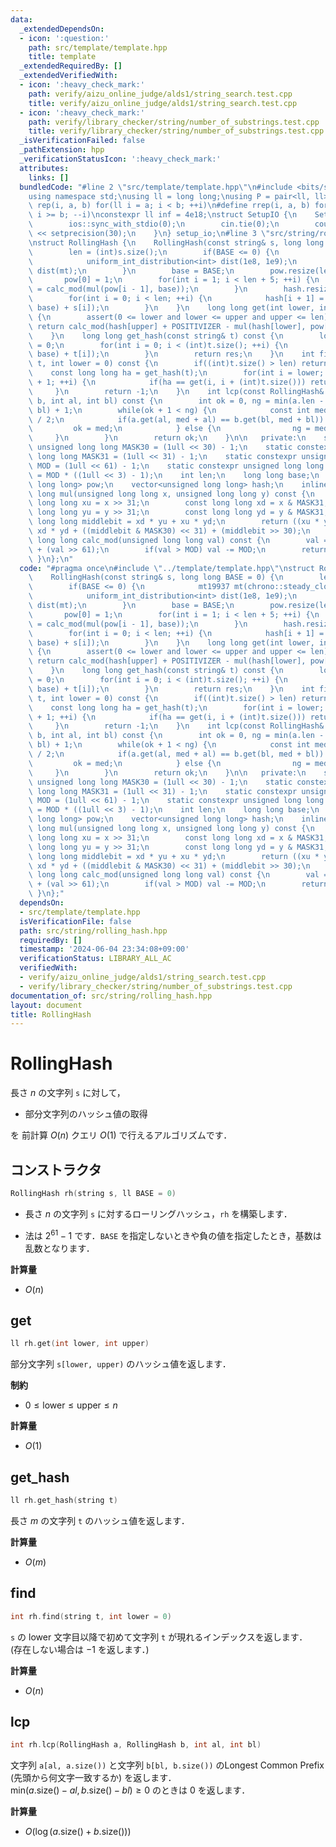 ```yaml
---
data:
  _extendedDependsOn:
  - icon: ':question:'
    path: src/template/template.hpp
    title: template
  _extendedRequiredBy: []
  _extendedVerifiedWith:
  - icon: ':heavy_check_mark:'
    path: verify/aizu_online_judge/alds1/string_search.test.cpp
    title: verify/aizu_online_judge/alds1/string_search.test.cpp
  - icon: ':heavy_check_mark:'
    path: verify/library_checker/string/number_of_substrings.test.cpp
    title: verify/library_checker/string/number_of_substrings.test.cpp
  _isVerificationFailed: false
  _pathExtension: hpp
  _verificationStatusIcon: ':heavy_check_mark:'
  attributes:
    links: []
  bundledCode: "#line 2 \"src/template/template.hpp\"\n#include <bits/stdc++.h>\n\
    using namespace std;\nusing ll = long long;\nusing P = pair<ll, ll>;\n#define\
    \ rep(i, a, b) for(ll i = a; i < b; ++i)\n#define rrep(i, a, b) for(ll i = a;\
    \ i >= b; --i)\nconstexpr ll inf = 4e18;\nstruct SetupIO {\n    SetupIO() {\n\
    \        ios::sync_with_stdio(0);\n        cin.tie(0);\n        cout << fixed\
    \ << setprecision(30);\n    }\n} setup_io;\n#line 3 \"src/string/rolling_hash.hpp\"\
    \nstruct RollingHash {\n    RollingHash(const string& s, long long BASE = 0) {\n\
    \        len = (int)s.size();\n        if(BASE <= 0) {\n            mt19937 mt(chrono::steady_clock::now().time_since_epoch().count());\n\
    \            uniform_int_distribution<int> dist(1e8, 1e9);\n            BASE =\
    \ dist(mt);\n        }\n        base = BASE;\n        pow.resize(len + 5);\n \
    \       pow[0] = 1;\n        for(int i = 1; i < len + 5; ++i) {\n            pow[i]\
    \ = calc_mod(mul(pow[i - 1], base));\n        }\n        hash.resize(len + 1);\n\
    \        for(int i = 0; i < len; ++i) {\n            hash[i + 1] = calc_mod(mul(hash[i],\
    \ base) + s[i]);\n        }\n    }\n    long long get(int lower, int upper) const\
    \ {\n        assert(0 <= lower and lower <= upper and upper <= len);\n       \
    \ return calc_mod(hash[upper] + POSITIVIZER - mul(hash[lower], pow[upper - lower]));\n\
    \    }\n    long long get_hash(const string& t) const {\n        long long res\
    \ = 0;\n        for(int i = 0; i < (int)t.size(); ++i) {\n            res = calc_mod(mul(res,\
    \ base) + t[i]);\n        }\n        return res;\n    }\n    int find(const string&\
    \ t, int lower = 0) const {\n        if((int)t.size() > len) return -1;\n    \
    \    const long long ha = get_hash(t);\n        for(int i = lower; i < len - (int)t.size()\
    \ + 1; ++i) {\n            if(ha == get(i, i + (int)t.size())) return i;\n   \
    \     }\n        return -1;\n    }\n    int lcp(const RollingHash& a, const RollingHash&\
    \ b, int al, int bl) const {\n        int ok = 0, ng = min(a.len - al, b.len -\
    \ bl) + 1;\n        while(ok + 1 < ng) {\n            const int med = (ok + ng)\
    \ / 2;\n            if(a.get(al, med + al) == b.get(bl, med + bl)) {\n       \
    \         ok = med;\n            } else {\n                ng = med;\n       \
    \     }\n        }\n        return ok;\n    }\n\n   private:\n    static constexpr\
    \ unsigned long long MASK30 = (1ull << 30) - 1;\n    static constexpr unsigned\
    \ long long MASK31 = (1ull << 31) - 1;\n    static constexpr unsigned long long\
    \ MOD = (1ull << 61) - 1;\n    static constexpr unsigned long long POSITIVIZER\
    \ = MOD * ((1ull << 3) - 1);\n    int len;\n    long long base;\n    vector<unsigned\
    \ long long> pow;\n    vector<unsigned long long> hash;\n    inline unsigned long\
    \ long mul(unsigned long long x, unsigned long long y) const {\n        const\
    \ long long xu = x >> 31;\n        const long long xd = x & MASK31;\n        const\
    \ long long yu = y >> 31;\n        const long long yd = y & MASK31;\n        const\
    \ long long middlebit = xd * yu + xu * yd;\n        return ((xu * yu) << 1) +\
    \ xd * yd + ((middlebit & MASK30) << 31) + (middlebit >> 30);\n    }\n    inline\
    \ long long calc_mod(unsigned long long val) const {\n        val = (val & MOD)\
    \ + (val >> 61);\n        if(val > MOD) val -= MOD;\n        return val;\n   \
    \ }\n};\n"
  code: "#pragma once\n#include \"../template/template.hpp\"\nstruct RollingHash {\n\
    \    RollingHash(const string& s, long long BASE = 0) {\n        len = (int)s.size();\n\
    \        if(BASE <= 0) {\n            mt19937 mt(chrono::steady_clock::now().time_since_epoch().count());\n\
    \            uniform_int_distribution<int> dist(1e8, 1e9);\n            BASE =\
    \ dist(mt);\n        }\n        base = BASE;\n        pow.resize(len + 5);\n \
    \       pow[0] = 1;\n        for(int i = 1; i < len + 5; ++i) {\n            pow[i]\
    \ = calc_mod(mul(pow[i - 1], base));\n        }\n        hash.resize(len + 1);\n\
    \        for(int i = 0; i < len; ++i) {\n            hash[i + 1] = calc_mod(mul(hash[i],\
    \ base) + s[i]);\n        }\n    }\n    long long get(int lower, int upper) const\
    \ {\n        assert(0 <= lower and lower <= upper and upper <= len);\n       \
    \ return calc_mod(hash[upper] + POSITIVIZER - mul(hash[lower], pow[upper - lower]));\n\
    \    }\n    long long get_hash(const string& t) const {\n        long long res\
    \ = 0;\n        for(int i = 0; i < (int)t.size(); ++i) {\n            res = calc_mod(mul(res,\
    \ base) + t[i]);\n        }\n        return res;\n    }\n    int find(const string&\
    \ t, int lower = 0) const {\n        if((int)t.size() > len) return -1;\n    \
    \    const long long ha = get_hash(t);\n        for(int i = lower; i < len - (int)t.size()\
    \ + 1; ++i) {\n            if(ha == get(i, i + (int)t.size())) return i;\n   \
    \     }\n        return -1;\n    }\n    int lcp(const RollingHash& a, const RollingHash&\
    \ b, int al, int bl) const {\n        int ok = 0, ng = min(a.len - al, b.len -\
    \ bl) + 1;\n        while(ok + 1 < ng) {\n            const int med = (ok + ng)\
    \ / 2;\n            if(a.get(al, med + al) == b.get(bl, med + bl)) {\n       \
    \         ok = med;\n            } else {\n                ng = med;\n       \
    \     }\n        }\n        return ok;\n    }\n\n   private:\n    static constexpr\
    \ unsigned long long MASK30 = (1ull << 30) - 1;\n    static constexpr unsigned\
    \ long long MASK31 = (1ull << 31) - 1;\n    static constexpr unsigned long long\
    \ MOD = (1ull << 61) - 1;\n    static constexpr unsigned long long POSITIVIZER\
    \ = MOD * ((1ull << 3) - 1);\n    int len;\n    long long base;\n    vector<unsigned\
    \ long long> pow;\n    vector<unsigned long long> hash;\n    inline unsigned long\
    \ long mul(unsigned long long x, unsigned long long y) const {\n        const\
    \ long long xu = x >> 31;\n        const long long xd = x & MASK31;\n        const\
    \ long long yu = y >> 31;\n        const long long yd = y & MASK31;\n        const\
    \ long long middlebit = xd * yu + xu * yd;\n        return ((xu * yu) << 1) +\
    \ xd * yd + ((middlebit & MASK30) << 31) + (middlebit >> 30);\n    }\n    inline\
    \ long long calc_mod(unsigned long long val) const {\n        val = (val & MOD)\
    \ + (val >> 61);\n        if(val > MOD) val -= MOD;\n        return val;\n   \
    \ }\n};"
  dependsOn:
  - src/template/template.hpp
  isVerificationFile: false
  path: src/string/rolling_hash.hpp
  requiredBy: []
  timestamp: '2024-06-04 23:34:08+09:00'
  verificationStatus: LIBRARY_ALL_AC
  verifiedWith:
  - verify/aizu_online_judge/alds1/string_search.test.cpp
  - verify/library_checker/string/number_of_substrings.test.cpp
documentation_of: src/string/rolling_hash.hpp
layout: document
title: RollingHash
---
```


# RollingHash

長さ $n$ の文字列 `s` に対して，

- 部分文字列のハッシュ値の取得

を 前計算 $O(n)$ クエリ $O(1)$ で行えるアルゴリズムです．

## コンストラクタ
```cpp
RollingHash rh(string s, ll BASE = 0)
```

- 長さ $n$ の文字列 `s` に対するローリングハッシュ，`rh` を構築します．

- 法は $2^{61} - 1$ です．`BASE` を指定しないときや負の値を指定したとき，基数は乱数となります．

**計算量**

- $O(n)$

## get
```cpp
ll rh.get(int lower, int upper)
```

部分文字列 `s[lower, upper)` のハッシュ値を返します．

**制約**

- $0 \leq \mathrm{lower} \leq \mathrm{upper} \leq n$

**計算量**

- $O(1)$

## get_hash

```cpp
ll rh.get_hash(string t)
```

長さ $m$ の文字列 `t` のハッシュ値を返します．

**計算量**

- $O(m)$

## find

```cpp
int rh.find(string t, int lower = 0)
```

`s` の $\mathrm{lower}$ 文字目以降で初めて文字列 `t` が現れるインデックスを返します．<br>
(存在しない場合は $-1$ を返します．)

**計算量**

- $O(n)$

## lcp

```cpp
int rh.lcp(RollingHash a, RollingHash b, int al, int bl)
```

文字列 `a[al, a.size())` と文字列 `b[bl, b.size())` のLongest Common Prefix (先頭から何文字一致するか) を返します．<br>
$\mathrm{min} (a.\mathrm{size}() - al, b.\mathrm{size}() - bl) \geq 0$ のときは $0$ を返します．

**計算量**

- $O(\log (a.\mathrm{size}() + b.\mathrm{size}()))$